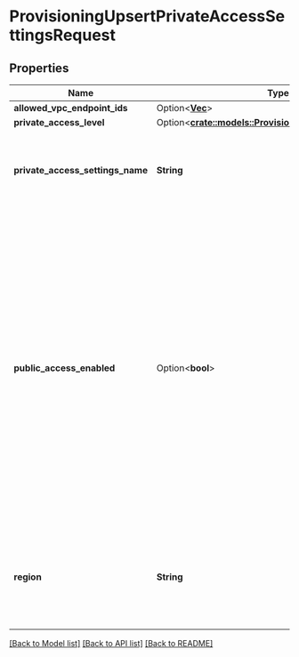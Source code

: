 # ProvisioningUpsertPrivateAccessSettingsRequest

## Properties

Name | Type | Description | Notes
------------ | ------------- | ------------- | -------------
**allowed_vpc_endpoint_ids** | Option<[**Vec<String>**](String.md)> |  | [optional]
**private_access_level** | Option<[**crate::models::ProvisioningPrivateAccessLevel**](ProvisioningPrivateAccessLevel.md)> |  | [optional]
**private_access_settings_name** | **String** | The human-readable name of the private access settings object. | 
**public_access_enabled** | Option<**bool**> | Determines if the workspace can be accessed over public internet. For fully private workspaces, you can optionally specify `false`, but only if you implement both the front-end and the back-end PrivateLink connections. Otherwise, specify `true`, which means that public access is enabled. | [optional][default to false]
**region** | **String** | The cloud region for workspaces associated with this private access settings object. | 

[[Back to Model list]](../README.md#documentation-for-models) [[Back to API list]](../README.md#documentation-for-api-endpoints) [[Back to README]](../README.md)


